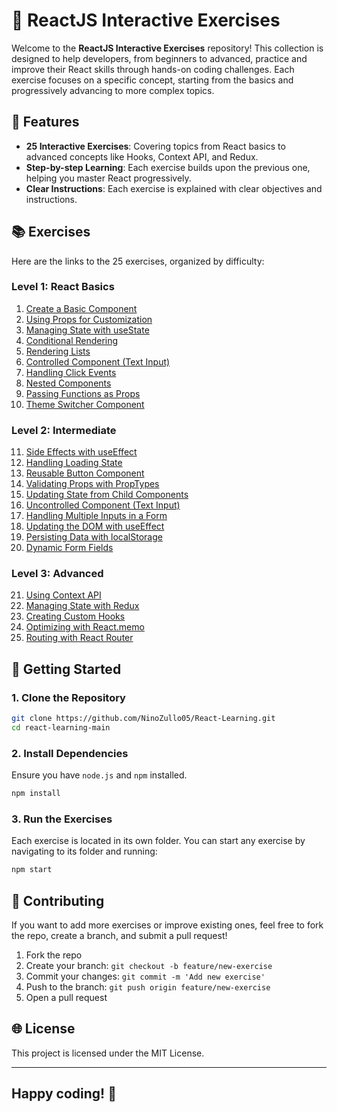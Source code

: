 # 🚀 ReactJS Interactive Exercises

Welcome to the **ReactJS Interactive Exercises** repository! This collection is designed to help developers, from beginners to advanced, practice and improve their React skills through hands-on coding challenges. Each exercise focuses on a specific concept, starting from the basics and progressively advancing to more complex topics.

## 🌟 Features
- **25 Interactive Exercises**: Covering topics from React basics to advanced concepts like Hooks, Context API, and Redux.
- **Step-by-step Learning**: Each exercise builds upon the previous one, helping you master React progressively.
- **Clear Instructions**: Each exercise is explained with clear objectives and instructions.

## 📚 Exercises

Here are the links to the 25 exercises, organized by difficulty:

### **Level 1: React Basics**
1. [Create a Basic Component](https://github.com/NinoZullo05/React-Learning/tree/main/01-create-a-basic-component)
2. [Using Props for Customization](https://github.com/NinoZullo05/React-Learning/tree/main/02-using-props-for-customization)
3. [Managing State with useState](#3-managing-state-with-usestate)
4. [Conditional Rendering](#4-conditional-rendering)
5. [Rendering Lists](#5-rendering-lists)
6. [Controlled Component (Text Input)](#6-controlled-component-text-input)
7. [Handling Click Events](#7-handling-click-events)
8. [Nested Components](#8-nested-components)
9. [Passing Functions as Props](#9-passing-functions-as-props)
10. [Theme Switcher Component](#10-theme-switcher-component)

### **Level 2: Intermediate**
11. [Side Effects with useEffect](#11-side-effects-with-useeffect)
12. [Handling Loading State](#12-handling-loading-state)
13. [Reusable Button Component](#13-reusable-button-component)
14. [Validating Props with PropTypes](#14-validating-props-with-proptypes)
15. [Updating State from Child Components](#15-updating-state-from-child-components)
16. [Uncontrolled Component (Text Input)](#16-uncontrolled-component-text-input)
17. [Handling Multiple Inputs in a Form](#17-handling-multiple-inputs-in-a-form)
18. [Updating the DOM with useEffect](#18-updating-the-dom-with-useeffect)
19. [Persisting Data with localStorage](#19-persisting-data-with-localstorage)
20. [Dynamic Form Fields](#20-dynamic-form-fields)

### **Level 3: Advanced**
21. [Using Context API](#21-using-context-api)
22. [Managing State with Redux](#22-managing-state-with-redux)
23. [Creating Custom Hooks](#23-creating-custom-hooks)
24. [Optimizing with React.memo](#24-optimizing-with-react-memo)
25. [Routing with React Router](#25-routing-with-react-router)

## 🚀 Getting Started

### 1. **Clone the Repository**  
```bash
git clone https://github.com/NinoZullo05/React-Learning.git
cd react-learning-main
```

### 2. **Install Dependencies**  
Ensure you have `node.js` and `npm` installed.  
```bash
npm install
```

### 3. **Run the Exercises**  
Each exercise is located in its own folder. You can start any exercise by navigating to its folder and running:  
```bash
npm start
```

## 🧠 Contributing

If you want to add more exercises or improve existing ones, feel free to fork the repo, create a branch, and submit a pull request!

1. Fork the repo
2. Create your branch: `git checkout -b feature/new-exercise`
3. Commit your changes: `git commit -m 'Add new exercise'`
4. Push to the branch: `git push origin feature/new-exercise`
5. Open a pull request

## 🌐 License

This project is licensed under the MIT License.

---

## Happy coding! 🎉